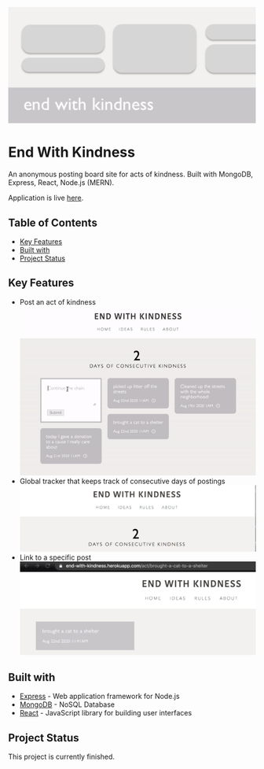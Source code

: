 <p align="center">
  <img src="documentation/logo.png" alt="End With Kindness logo"> 
</p>

# End With Kindness
An anonymous posting board site for acts of kindness. Built with MongoDB, Express, React, Node.js (MERN).

Application is live [here](https://end-with-kindness.herokuapp.com/). 

## Table of Contents
* [Key Features](#key-features)
* [Built with](#built-with)
* [Project Status](#project-status)

## Key Features
* Post an act of kindness  
![post](documentation/post.gif)
* Global tracker that keeps track of consecutive days of postings  
![day-tracker](documentation/day-tracker.png)
* Link to a specific post  
![link-post](documentation/link-post.png)

## Built with
* [Express](https://expressjs.com/) - Web application framework for Node.js
* [MongoDB](https://www.mongodb.com/) - NoSQL Database
* [React](https://reactjs.org) - JavaScript library for building user interfaces

## Project Status
This project is currently finished.

